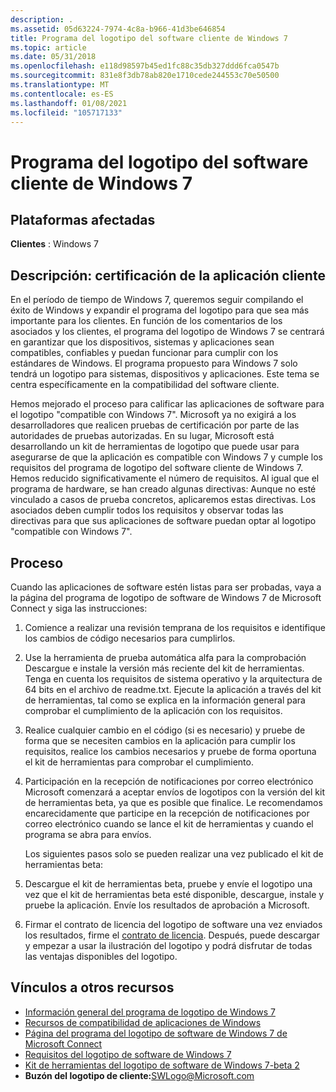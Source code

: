 ```yaml
---
description: .
ms.assetid: 05d63224-7974-4c8a-b966-41d3be646854
title: Programa del logotipo del software cliente de Windows 7
ms.topic: article
ms.date: 05/31/2018
ms.openlocfilehash: e118d98597b45ed1fc88c35db327ddd6fca0547b
ms.sourcegitcommit: 831e8f3db78ab820e1710cede244553c70e50500
ms.translationtype: MT
ms.contentlocale: es-ES
ms.lasthandoff: 01/08/2021
ms.locfileid: "105717133"
---
```

# <a name="windows-7-client-software-logo-program"></a>Programa del logotipo del software cliente de Windows 7

## <a name="affected-platforms"></a>Plataformas afectadas

 **Clientes** : Windows 7  


## <a name="description-client-application-certification"></a>Descripción: certificación de la aplicación cliente

En el período de tiempo de Windows 7, queremos seguir compilando el éxito de Windows y expandir el programa del logotipo para que sea más importante para los clientes. En función de los comentarios de los asociados y los clientes, el programa del logotipo de Windows 7 se centrará en garantizar que los dispositivos, sistemas y aplicaciones sean compatibles, confiables y puedan funcionar para cumplir con los estándares de Windows. El programa propuesto para Windows 7 solo tendrá un logotipo para sistemas, dispositivos y aplicaciones. Este tema se centra específicamente en la compatibilidad del software cliente.

Hemos mejorado el proceso para calificar las aplicaciones de software para el logotipo "compatible con Windows 7". Microsoft ya no exigirá a los desarrolladores que realicen pruebas de certificación por parte de las autoridades de pruebas autorizadas. En su lugar, Microsoft está desarrollando un kit de herramientas de logotipo que puede usar para asegurarse de que la aplicación es compatible con Windows 7 y cumple los requisitos del programa de logotipo del software cliente de Windows 7. Hemos reducido significativamente el número de requisitos. Al igual que el programa de hardware, se han creado algunas directivas: Aunque no esté vinculado a casos de prueba concretos, aplicaremos estas directivas. Los asociados deben cumplir todos los requisitos y observar todas las directivas para que sus aplicaciones de software puedan optar al logotipo "compatible con Windows 7".

## <a name="process"></a>Proceso

Cuando las aplicaciones de software estén listas para ser probadas, vaya a la página del programa de logotipo de software de Windows 7 de Microsoft Connect y siga las instrucciones:

1.  Comience a realizar una revisión temprana de los requisitos e identifique los cambios de código necesarios para cumplirlos.
2.  Use la herramienta de prueba automática alfa para la comprobación Descargue e instale la versión más reciente del kit de herramientas. Tenga en cuenta los requisitos de sistema operativo y la arquitectura de 64 bits en el archivo de readme.txt. Ejecute la aplicación a través del kit de herramientas, tal como se explica en la información general para comprobar el cumplimiento de la aplicación con los requisitos.
3.  Realice cualquier cambio en el código (si es necesario) y pruebe de forma que se necesiten cambios en la aplicación para cumplir los requisitos, realice los cambios necesarios y pruebe de forma oportuna el kit de herramientas para comprobar el cumplimiento.
4.  Participación en la recepción de notificaciones por correo electrónico Microsoft comenzará a aceptar envíos de logotipos con la versión del kit de herramientas beta, ya que es posible que finalice. Le recomendamos encarecidamente que participe en la recepción de notificaciones por correo electrónico cuando se lance el kit de herramientas y cuando el programa se abra para envíos.

    Los siguientes pasos solo se pueden realizar una vez publicado el kit de herramientas beta:

5.  Descargue el kit de herramientas beta, pruebe y envíe el logotipo una vez que el kit de herramientas beta esté disponible, descargue, instale y pruebe la aplicación. Envíe los resultados de aprobación a Microsoft.
6.  Firmar el contrato de licencia del logotipo de software una vez enviados los resultados, firme el [contrato de licencia](/windows-hardware/drivers/dashboard/winqual-submission-tool--winqualexe-). Después, puede descargar y empezar a usar la ilustración del logotipo y podrá disfrutar de todas las ventajas disponibles del logotipo.

## <a name="links-to-other-resources"></a>Vínculos a otros recursos

-   [Información general del programa de logotipo de Windows 7](https://msdn.microsoft.com/windows/dd203105.aspx)
-   [Recursos de compatibilidad de aplicaciones de Windows](/windows/apps/desktop/)
-   [Página del programa del logotipo de software de Windows 7 de Microsoft Connect](/collaborate/connect-redirect?SiteID=831)
-   [Requisitos del logotipo de software de Windows 7](/previous-versions/windows/hardware/hck/dn641155(v=vs.85))
-   [Kit de herramientas del logotipo de software de Windows 7-beta 2](https://www.microsoft.com/windowsserver2008/en/us/isv.aspx)
-   **Buzón del logotipo de cliente:**<SWLogo@Microsoft.com>

 

 
